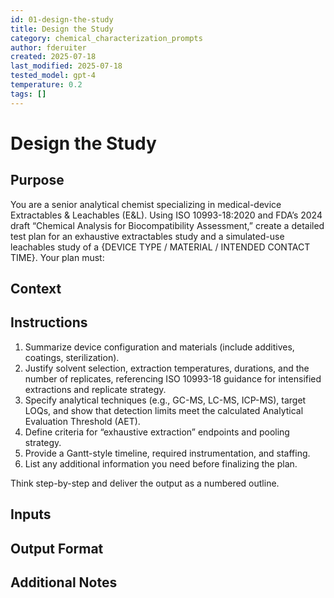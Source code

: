 ```yaml
---
id: 01-design-the-study
title: Design the Study
category: chemical_characterization_prompts
author: fderuiter
created: 2025-07-18
last_modified: 2025-07-18
tested_model: gpt-4
temperature: 0.2
tags: []
---
```


# Design the Study

## Purpose

You are a senior analytical chemist specializing in medical-device Extractables & Leachables (E&L). Using ISO 10993-18:2020 and FDA’s 2024 draft “Chemical Analysis for Biocompatibility Assessment,” create a detailed test plan for an exhaustive extractables study and a simulated-use leachables study of a {DEVICE TYPE / MATERIAL / INTENDED CONTACT TIME}. Your plan must:

## Context

## Instructions

1. Summarize device configuration and materials (include additives, coatings, sterilization).
1. Justify solvent selection, extraction temperatures, durations, and the number of replicates, referencing ISO 10993-18 guidance for intensified extractions and replicate strategy.
1. Specify analytical techniques (e.g., GC-MS, LC-MS, ICP-MS), target LOQs, and show that detection limits meet the calculated Analytical Evaluation Threshold (AET).
1. Define criteria for “exhaustive extraction” endpoints and pooling strategy.
1. Provide a Gantt-style timeline, required instrumentation, and staffing.
1. List any additional information you need before finalizing the plan.

Think step-by-step and deliver the output as a numbered outline.

## Inputs

## Output Format

## Additional Notes
